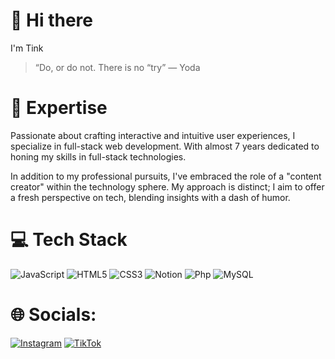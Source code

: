 # 👋 Hi there

I'm Tink

> “Do, or do not. There is no “try” — Yoda

# 🚀 Expertise

Passionate about crafting interactive and intuitive user experiences, I specialize in full-stack web development. With almost 7 years dedicated to honing my skills in full-stack technologies.

In addition to my professional pursuits, I've embraced the role of a "content creator" within the technology sphere. My approach is distinct; I aim to offer a fresh perspective on tech, blending insights with a dash of humor.

# 💻 Tech Stack

![JavaScript](https://img.shields.io/badge/javascript-%23323330.svg?style=for-the-badge&logo=javascript&logoColor=%23F7DF1E)
![HTML5](https://img.shields.io/badge/html5-%23E34F26.svg?style=for-the-badge&logo=html5&logoColor=white)
![CSS3](https://img.shields.io/badge/css3-%231572B6.svg?style=for-the-badge&logo=css3&logoColor=white) 
![Notion](https://img.shields.io/badge/Notion-%23000000.svg?style=for-the-badge&logo=notion&logoColor=white)
![Php](https://img.shields.io/badge/Notion-%23000000.svg?style=for-the-badge&logo=php&logoColor=white)
![MySQL](https://img.shields.io/badge/Notion-%23000000.svg?style=for-the-badge&logo=mysql&logoColor=white)


# 🌐 Socials:

[![Instagram](https://img.shields.io/badge/Instagram-%23E4405F.svg?logo=Instagram&logoColor=white)](https://instagram.com/meuuser) [![TikTok](https://img.shields.io/badge/TikTok-%23000000.svg?logo=TikTok&logoColor=white)](https://tiktok.com/@kibum.png) 


